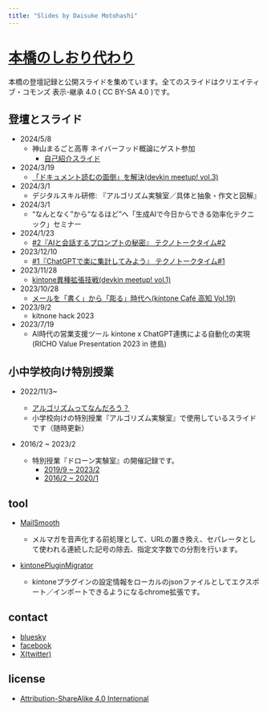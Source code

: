 ```yaml
---
title: "Slides by Daisuke Motohashi"
---
```


<!-- 編集したら >Markdown PDF Export(html) でhtml化 -->

# [本橋のしおり代わり](https://motohasystem.kamiyama.club/)

本橋の登壇記録と公開スライドを集めています。全てのスライドはクリエイティブ・コモンズ 表示-継承 4.0 ( CC BY-SA 4.0 )です。

## 登壇とスライド

- 2024/5/8
    - 神山まるごと高専 ネイバーフッド概論にゲスト参加
        - [自己紹介スライド](https://motohasystem.kamiyama.club/20240508_neighborhood/)
- 2024/3/19
    - [「ドキュメント読むの面倒」を解決(devkin meetup! vol.3)](https://motohasystem.github.io/slides/20240319_devkin_meetup_vol3/)
- 2024/3/1
    - デジタルスキル研修: 『アルゴリズム実験室／具体と抽象・作文と図解』
- 2024/3/1
    - “なんとなく”から“なるほど”へ「生成AIで今日からできる効率化テクニック」セミナー
- 2024/1/23
    - [#2『AIと会話するプロンプトの秘密』 テクノトークタイム#2](https://motohasystem.github.io/slides/20240123_techno_talk_time_vol2/)
- 2023/12/10
    - [#1『ChatGPTで楽に集計してみよう』 テクノトークタイム#1](https://motohasystem.github.io/slides/20231210_techno_talk_time_vol1/)
- 2023/11/28
    - [kintone異種拡張技戦(devkin meetup! vol.1)](https://motohasystem.github.io/slides/20231128_slide_devkin_meetup/)
- 2023/10/28
    - [メールを「書く」から「彫る」時代へ(kintone Café 高知 Vol.19)](./20231028_slide_kintone_cafe_kochi/index.html)
- 2023/9/2
    - kitnone hack 2023
- 2023/7/19
    - AI時代の営業支援ツール kintone x ChatGPT連携による自動化の実現(RICHO Value Presentation 2023 in 徳島)

## 小中学校向け特別授業
- 2022/11/3~
    - [アルゴリズムってなんだろう？](https://motohasystem.github.io/exlab_algorithm/#1)
    - 小学校向けの特別授業『アルゴリズム実験室』で使用しているスライドです（随時更新）

- 2016/2 ~ 2023/2
    - 特別授業『ドローン実験室』の開催記録です。
        - [2019/9 ~ 2023/2](https://note.com/cdkamiyama/m/mcbf378c78647)
        - [2016/2 ~ 2020/1](https://medium.com/ex-lab-drone/7e1c454c1ff0)

## tool
- [MailSmooth](https://motohasystem.github.io/mail_smooth_web/index.html)
    - メルマガを音声化する前処理として、URLの置き換え、セパレータとして使われる連続した記号の除去、指定文字数での分割を行います。

- [kintonePluginMigrator](https://chromewebstore.google.com/detail/kintonepluginmigrator/pndmdhhanlckeimjahjfijelpkbgoeac)
    - kintoneプラグインの設定情報をローカルのjsonファイルとしてエクスポート／インポートできるようになるchrome拡張です。


## contact
- [bluesky](https://bsky.app/profile/motohasystem.kamiyama.club)
- [facebook](https://www.facebook.com/motohasystem)
- [X(twitter)](https://twitter.com/motohasystem)

## license
- [Attribution-ShareAlike 4.0 International](./LICENSE)
